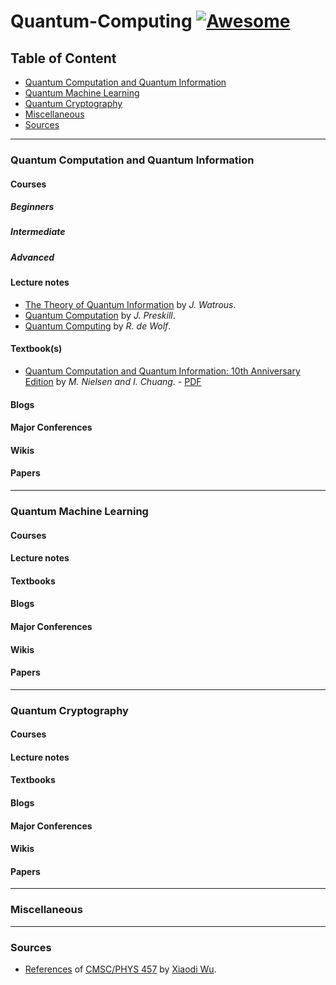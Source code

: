# Quantum-Computing [![Awesome](https://awesome.re/badge-flat.svg)](https://awesome.re)
 

## Table of Content
* [Quantum Computation and Quantum Information](###Quantum-Computation-and-Quantum-Information)
* [Quantum Machine Learning](###Quantum-Machine-Learning)
* [Quantum Cryptography](###Quantum-Cryptography)
* [Miscellaneous](###Miscellaneous)
* [Sources](###Sources)
----
### Quantum Computation and Quantum Information
#### Courses
##### Beginners
##### Intermediate
##### Advanced
#### Lecture notes
* [The Theory of Quantum Information](https://cs.uwaterloo.ca/~watrous/TQI/) by _J. Watrous_.
* [Quantum Computation](http://www.theory.caltech.edu/~preskill/ph219/index.html) by _J. Preskill_.
* [Quantum Computing](https://homepages.cwi.nl/~rdewolf/qc11.html) by _R. de Wolf_.
#### Textbook(s)
* [Quantum Computation and Quantum Information: 10th Anniversary Edition](https://dl.acm.org/citation.cfm?id=1972505) by _M. Nielsen and I. Chuang._ - [PDF](http://csis.pace.edu/ctappert/cs837-18spring/QC-textbook.pdf)

#### Blogs
#### Major Conferences
#### Wikis
#### Papers 
-----
### Quantum Machine Learning
#### Courses
#### Lecture notes
#### Textbooks
#### Blogs
#### Major Conferences
#### Wikis
#### Papers
-----
### Quantum Cryptography
#### Courses
#### Lecture notes
#### Textbooks
#### Blogs
#### Major Conferences
#### Wikis
#### Papers
-----
### Miscellaneous
-----
### Sources
* [References](https://www.cs.umd.edu/class/spring2018/cmsc457/reference.html) of [CMSC/PHYS 457](https://www.cs.umd.edu/class/spring2018/cmsc457/reference.html) by [Xiaodi Wu](https://www.cs.umd.edu/~xwu/).

